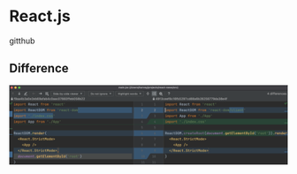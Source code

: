 # React.js
gitthub

## Difference

![17vs18](https://github.com/Huauauaa/react-news/blob/main/src/assets/images/17vs18.png?raw=true)
